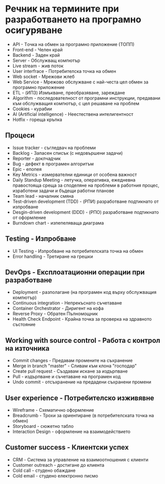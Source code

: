 # Речник на термините при разработването на програмно осигуряване

- API - Tочка на обмен за програмно приложение (ТОПП)
- Front-end - Челен край
- Backend - Заден край
- Server - Обслужващ компютър
- Live stream - жив поток
- User interfrace - Потребителска точка на обмен 
- Web socket - Мрежови жлеб
- Web Service - Мрежово обслужване с най-честа цел обмен за програмно приложение
- ETL - (ИПЗ) Измъкване, преобразяване, зареждане
- Algorithm - последователност от програмни инструкции, предавани към обслужващия компютър, с цел решаване на проблем
- Cookies - курабии
- AI (Artificial intelligence) - Неестествена интелигентност
- Hotfix - гореща кръпка

## Процеси
- Issue tracker - съгледвач на проблеми
- Backlog - Запасен списък (с недовършени задачи)
- Reporter - доклчадчик
- Bug - дефект в програмен алгоритъм
- Epic - епопея
- Key Metrics - измервателни единици от особена важност
- Daily Standup Meeting - летучка, оперативка, ежедневна правостояща среща за споделяне на проблеми в работния процес, изработени задачи и бъдещи работни планове
- Team lead - началник смяна
- Test-driven development (TDD) - (РПИ) разработване подтикнато от изпробване
- Desgin-driven development (DDD) - (РПО) разработване подтикнато от оформление
- Burndown chart - изпепеляваща диаграма 

## Testing - Изпробване
- UI Testing - Изпробване на потребителската точка на обмен
- Error handling - Третиране на грешки

## DevOps - Експлоатационни операции при разработване
- Deployment - разполагане (на програмен код върху обслужващия компютър)
- Continuous integration - Непрекъснато съчетаване
- Container Orchestrator - Диригент на кофа
- Reverse Proxy - Обратен Пълномощник
- Health Check Endpoint - Крайна точка за проверка на здравното състояние

## Working with source control - Работа с контрол на източника
- Commit changes - Предавам промените на съхранение
- Merge in branch "master" - Сливам към клона "господар"
- Create pull request - Създавам искане за издърпване
- Pull - издърпване и съчетаване на програмен код
- Undo commit - отсъхранение на предадени съхранени промени 

## User experience - Потребителско изживявне
- Wireframe - Схематично оформление
- Breadcrumb - Трохи за ориентиране (в потребителската точка на обмен)
- Storyboard - сюжетно табло
- Interaction Design - оформление на взаимодействието

## Customer success - Клиентски успех
- CRM - Система за управление на взаимоотношения с клиенти
- Customer outreach - достигане до клиента
- Cold call - студено обаждане
- Cold email - студено електронно писмо
